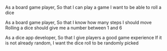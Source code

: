 As a board game player,
So that I can play a game
I want to be able to roll a dice

As a board game player,
So that I know how many steps I should move
Rolling a dice should give me a number between 1 and 6

As a dice app developer,
So that I give players a good game experience
If it is not already random, I want the dice roll to be randomly picked
